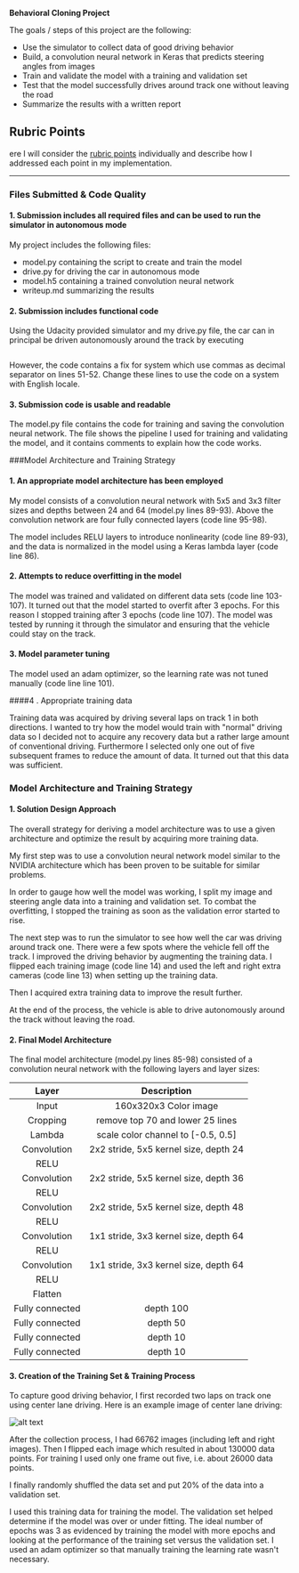 **Behavioral Cloning Project**

The goals / steps of this project are the following:
* Use the simulator to collect data of good driving behavior
* Build, a convolution neural network in Keras that predicts steering angles from images
* Train and validate the model with a training and validation set
* Test that the model successfully drives around track one without leaving the road
* Summarize the results with a written report


[//]: # (Image References)

[image1]: ./center_example.png "Normal image"

## Rubric Points
ere I will consider the [rubric points](https://review.udacity.com/#!/rubrics/432/view) individually and describe how I addressed each point in my implementation.  

---
### Files Submitted & Code Quality

#### 1. Submission includes all required files and can be used to run the simulator in autonomous mode

My project includes the following files:
* model.py containing the script to create and train the model
* drive.py for driving the car in autonomous mode
* model.h5 containing a trained convolution neural network 
* writeup.md summarizing the results

#### 2. Submission includes functional code
Using the Udacity provided simulator and my drive.py file, the car can in principal be driven autonomously around the track by executing 
```sh python drive.py model.h5
```

However, the code contains a fix for system which use commas as decimal separator on
lines 51-52. Change these lines to use the code on a system with English locale.

#### 3. Submission code is usable and readable

The model.py file contains the code for training and saving the convolution neural network. The file shows the pipeline I used for training and validating the model, and it contains comments to explain how the code works.

###Model Architecture and Training Strategy

#### 1. An appropriate model architecture has been employed

My model consists of a convolution neural network with 5x5 and 3x3 filter sizes and depths between 24 and 64 (model.py lines 89-93). Above the convolution network are
four fully connected layers (code line 95-98).

The model includes RELU layers to introduce nonlinearity (code line 89-93), and the data is normalized in the model using a Keras lambda layer (code line 86). 

#### 2. Attempts to reduce overfitting in the model

The model was trained and validated on different data sets (code line 103-107). It turned out that the model started to overfit after 3 epochs. For this reason I stopped training after 3 epochs (code line 107).
The model was tested by running it through the simulator and ensuring that the vehicle could stay on the track.

#### 3. Model parameter tuning

The model used an adam optimizer, so the learning rate was not tuned manually (code line line 101).

####4 . Appropriate training data

Training data was acquired by driving several laps on track 1 in both directions.  I wanted to try how the model would train with "normal" driving data so I decided not to acquire any recovery data but a rather large amount of conventional driving. Furthermore I selected only one out of five subsequent frames  to reduce the amount of data. It turned out that this data was sufficient.

### Model Architecture and Training Strategy

#### 1. Solution Design Approach

The overall strategy for deriving a model architecture was to use a given architecture and optimize the result by acquiring more training data.

My first step was to use a convolution neural network model similar to the NVIDIA architecture which has been proven to be suitable for similar problems.

In order to gauge how well the model was working, I split my image and steering angle data into a training and validation set. To combat the overfitting, I stopped the training as soon as the validation error started to rise.

The next step was to run the simulator to see how well the car was driving around track one. There were a few spots where the vehicle fell off the track. I improved the driving behavior by augmenting the training data. I flipped each training image (code line 14) and used the left and right extra cameras (code line 13) when setting up the training data.

Then I acquired extra training data to improve the result further.

At the end of the process, the vehicle is able to drive autonomously around the track without leaving the road.

#### 2. Final Model Architecture

The final model architecture (model.py lines 85-98) consisted of a convolution neural network with the following layers and layer sizes: 

| Layer         	|     Description	        		| 
|:---------------------:|:---------------------------------------------:| 
| Input         	| 160x320x3 Color image   			|
| Cropping         	| remove top 70 and lower 25 lines       	|
| Lambda	      	| scale color channel to [-0.5, 0.5]		|
| Convolution   	| 2x2 stride, 5x5 kernel size, depth 24         |
| RELU			|						|
| Convolution   	| 2x2 stride, 5x5 kernel size, depth 36         |
| RELU			|						|
| Convolution   	| 2x2 stride, 5x5 kernel size, depth 48         |
| RELU			|						|
| Convolution   	| 1x1 stride, 3x3 kernel size, depth 64         |
| RELU			|						|
| Convolution   	| 1x1 stride, 3x3 kernel size, depth 64         |
| RELU			|						|
| Flatten          	|                                               |
| Fully connected	| depth 100    				        |
| Fully connected	| depth 50    				        |
| Fully connected	| depth 10    				        |
| Fully connected	| depth 10    				        |

#### 3. Creation of the Training Set & Training Process

To capture good driving behavior, I first recorded two laps on track one using center lane driving. Here is an example image of center lane driving:

![alt text][image1]

After the collection process, I had 66762 images (including left and right images). Then I flipped each image which resulted in about 130000 data points. For training I used only one frame out five, i.e. about 26000 data points.

I finally randomly shuffled the data set and put 20% of the data into a validation set. 

I used this training data for training the model. The validation set helped determine if the model was over or under fitting. The ideal number of epochs was 3 as evidenced by training the model with more epochs and looking at the performance of the training set versus the validation set. I used an adam optimizer so that manually training the learning rate wasn't necessary.
